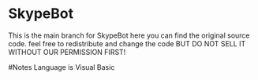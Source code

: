 # SkypeBot
This is the main branch for SkypeBot here you can find the original source code. feel free to redistribute and change the code BUT DO NOT SELL IT WITHOUT OUR PERMISSION FIRST!

#Notes 
Language is Visual Basic
